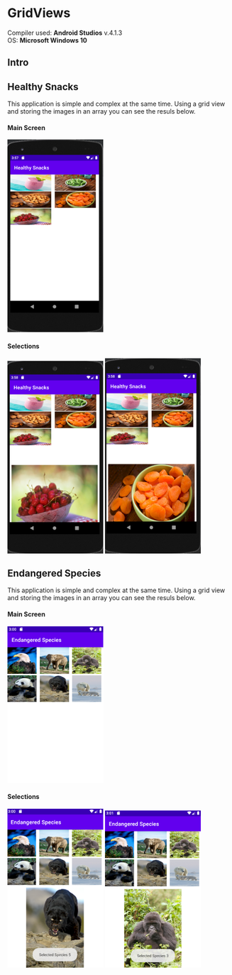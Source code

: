 # GridViews

Compiler used: **Android Studios** v.4.1.3 <br />
OS: **Microsoft Windows 10**

## Intro



## Healthy Snacks

This application is simple and complex at the same time. Using a grid view and storing the images in an array you can see the resuls below.

#### Main Screen

![Main](https://github.com/aquaman48/Android-Apps/blob/main/Screenshots/Healthy-Snacks-App/Healthy_Snacks_Main.PNG)

#### Selections

![Select1](https://github.com/aquaman48/Android-Apps/blob/main/Screenshots/Healthy-Snacks-App/Healthy_Snacks_Selections.PNG) ![Select2](https://github.com/aquaman48/Android-Apps/blob/main/Screenshots/Healthy-Snacks-App/Healthy_Snacks_Another_Selection.PNG)


## Endangered Species

This application is simple and complex at the same time. Using a grid view and storing the images in an array you can see the resuls below.

#### Main Screen

![Main](https://github.com/aquaman48/Android-Apps/blob/main/Screenshots/Endangered-Species/Endangered_Species_Main.PNG)

#### Selections

![Select](https://github.com/aquaman48/Android-Apps/blob/main/Screenshots/Endangered-Species/Endangered_Species_Selection.PNG) ![Select2](https://github.com/aquaman48/Android-Apps/blob/main/Screenshots/Endangered-Species/Endangered_Species_Another_Selection.PNG) 
